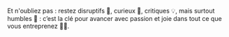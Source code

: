 Et n'oubliez pas : restez disruptifs 🚀, curieux 🤔, critiques 💡, mais surtout humbles 🙏 : c’est la clé pour avancer avec
passion et joie dans tout ce que vous entreprenez 🌟💫.

